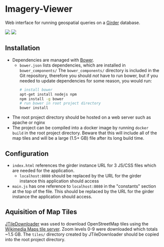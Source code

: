Imagery-Viewer
===============

Web interface for running geospatial queries on a [Girder](http://github.com/girder/girder) database.

![](http://i.imgur.com/W8RsJjW.png)
![](http://i.imgur.com/mjF8J4G.png)

Installation
-----------

- Dependencies are managed with [Bower](https://github.com/bower/bower).
  - `bower.json` lists dependencies, which are installed in `bower_components/`
The `bower_components/` directory is included in the Git repository, therefore you should *not* have to run bower, but if you needed to update dependencies for some reason, you would run:
    ```bash
    # install bower
    apt-get install nodejs npm
    npm install -g bower
    # run bower in root project directory
    bower install
    ```
- The root project directory should be hosted on a web server such as apache or nginx
- The project can be compiled into a docker image by running `docker build` in the root project directory. Beware that this will include all of the map tiles and will be a large (1.5+ GB) file after its long build time.

Configuration
------------

- `index.html` references the girder instance URL for 3 JS/CSS files which are needed for the application.
  - `localhost:8080` should be replaced by the URL for the girder instance this application should access
- `main.js` has one reference to `localhost:8080` in the "constants" section at the top of the file. This should be replaced by the URL for the girder instance the application should access.



Aquisition of Map Tiles
-----------

[JTileDownloader](http://wiki.openstreetmap.org/wiki/JTileDownloader) was used to download OpenStreetMap tiles using the [Wikimedia Maps tile server](http://wiki.openstreetmap.org/wiki/Tile_servers). Zoom levels 0-9 were downloaded which totals ~1.5 GB. The `tiles/` directory created by JTileDownloader should be copied into the root project directory.
